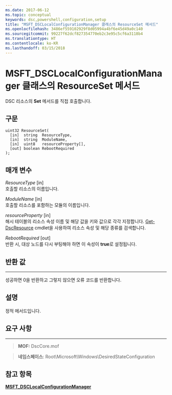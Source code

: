 ```yaml
---
ms.date: 2017-06-12
ms.topic: conceptual
keywords: dsc,powershell,configuration,setup
title: "MSFT_DSCLocalConfigurationManager 클래스의 ResourceSet 메서드"
ms.openlocfilehash: 3486ef559102929f8d05994a4bf6e45d49a0c140
ms.sourcegitcommit: 99227f62dcf827354770eb2c3e95c5cf6a3118b4
ms.translationtype: HT
ms.contentlocale: ko-KR
ms.lasthandoff: 03/15/2018
---
```

# <a name="resourceset-method-of-the-msftdsclocalconfigurationmanager-class"></a>MSFT_DSCLocalConfigurationManager 클래스의 ResourceSet 메서드

DSC 리소스의 **Set** 메서드를 직접 호출합니다.

<a name="syntax"></a>구문
------

```mof
uint32 ResourceSet(
  [in]  string  ResourceType,
  [in]  string  ModuleName,
  [in]  uint8   resourceProperty[],
  [out] boolean RebootRequired
);
```

<a name="parameters"></a>매개 변수
----------

*ResourceType* \[in\]  
호출할 리소스의 이름입니다.

*ModuleName* \[in\]  
호출할 리소스를 포함하는 모듈의 이름입니다.

*resourceProperty* \[in\]  
해시 테이블의 리소스 속성 이름 및 해당 값을 키와 값으로 각각 지정합니다. [Get-DscResource](https://technet.microsoft.com/library/dn521625.aspx) cmdlet을 사용하여 리소스 속성 및 해당 종류를 검색합니다.

*RebootRequired* \[out\]  
반환 시, 대상 노드를 다시 부팅해야 하면 이 속성이 **true**로 설정됩니다.

## <a name="return-value"></a>반환 값
------------

성공하면 0을 반환하고 그렇지 않으면 오류 코드를 반환합니다.

## <a name="remarks"></a>설명

정적 메서드입니다.

## <a name="requirements"></a>요구 사항
------------
>**MOF:** DscCore.mof

>**네임스페이스**: Root\Microsoft\Windows\DesiredStateConfiguration


## <a name="see-also"></a>참고 항목


[**MSFT_DSCLocalConfigurationManager**](msft-dsclocalconfigurationmanager.md)

 

 



